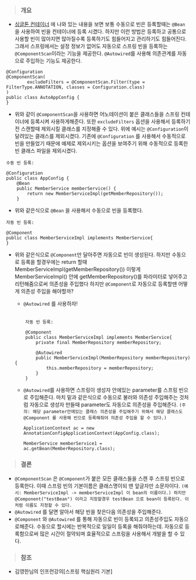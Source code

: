 > ### 개요
* [싱글톤 컨테이너](https://github.com/crinkj/TIL/blob/master/Spring/%EC%8B%B1%EA%B8%80%ED%86%A4%20%EC%BB%A8%ED%85%8C%EC%9D%B4%EB%84%88.md) 에 나와 있는 내용을 보면 보통 수동으로 빈은 등록할때는 `@Bean` 을 사용하여 빈을 컨테이너에 등록 시켰다. 하지만 이런 방법은 등록하고 공통으로 사용할 빈이 많아지면 많아질수록 등록하기도 힘들어지고 관리하기도 힘들어진다. 그래서 스프링에서는 설정 정보가 없어도 자동으로 스프링 빈을 등록하는 `@ComponentScan`이라는 기능을 제공한다. `@Autowired`를 사용해 의존관계를 자동으로 주입하는 기능도 제공한다.

```
@Configuration
@ComponentScan(
        excludeFilters = @ComponentScan.Filter(type = FilterType.ANNOTATION, classes = Configuration.class)
)
public class AutoAppConfig {
}
```
* 위와 같이 `@ComponentScan`을 사용하면 어노테이션이 붙은 클래스들을 스프링 컨테이너에 등록시켜 사용하게해준다. 또한 `excludeFilters` 옵션을 사용해서 등록하기전 스캔할때 제외시킬 클래스를 지정해줄 수 있다. 위에 예시는 `@Configuration`이 달려있는 클래스를 제외시켰다. 기존에 `@Configuration` 를 사용해서 수동적으로 빈을 만들었기 때문에 예제로 제외시키는 옵션을 보여주기 위해 수동적으로 등록한 빈 클래스 파일을 제외시켰다.   

```
수동 빈 등록: 

@Configuration
public class AppConfig {
    @Bean
    public MemberService memberService() {
        return new MemberServiceImpl(getMemberRepository());
    }
```
* 위와 같은식으로 `@Bean` 을 사용해서 수동으로 빈을 등록했다.
  
```
자동 빈 등록:

@Component
public class MemberServiceImpl implements MemberService{
}
```
* 위와 같은식으로 `@Component`만 달아주면 자동으로 빈이 생성된다. 하지만 수동으로 등록을 할경우에는 return 할때 MemberServiceImpl(getMemberRepository()) 이렇게 MemberServiceImpl() 안에 getMemberRepository()를 파라미터로 넣어주고 리턴해줌으로써 의존성을 주입했다 하지만 `@Component`로 자동으로 등록할땐 어떻게 의존성 주입을 해야할까?
    * `@Autowired` 를 사용하자!
    
    <br>
  
  
    ```
        자동 빈 등록:

        @Component
        public class MemberServiceImpl implements MemberService{
            private final MemberRepository memberRepository;

            @Autowired
            public MemberServiceImpl(MemberRepository memberRepository){
                this.memberRepository = memberRepository;
            }
        }
    ```
    * `@Autowired`를 사용하면 스프링이 생성자 안에있는 parameter를 스프링 빈으로 주입해준다. 마치 밑과 같은식으로 수동으로 불러와 의존성 주입해주는 것처럼 자동으로 생성자 만들때 parameter도 자동으로 의존성을 주입해준다. `(주의: 해당 parameter안에있는 클래스 의존성을 주입해주기 위해서 해당 클래스도 @Component 를 사용해 빈으로 등록해줘야 의존성 주입을 할 수 있다.)`

        ```
        ApplicationContext ac = new AnnotationConfigApplicationContext(AppConfig.class);

        MemberService memberService1 = ac.getBean(MemberRepository.class);
        ```

> ### 결론
* `@ComponentScan` 은 `@Component`가 붙은 모든 클래스들을 스캔 후 스프링 빈으로 등록한다. 이때 스프링 빈의 기본이름은 클래스명이되 맨 앞글자만 소문자이다. `(예시: MemberServiceImpl -> memberServiceImpl 이 bean의 이름이다.) 하지만 @Component("testBean") 이라고 지정할경우 testBean 으로 bean이 등록된다. 이처럼 이름도 지정할 수 있다.` 
* `@Autowired` 를 달면 알아서 해당 빈을 찾은다음 의존성을 주입해준다. 
* `@Component` 와 `@Autowired` 를 통해 자동으로 빈이 등록되고 의존성주입도 자동으로해준다. 수동으로 할시에는 반복적으로 일일이 등록을 해줘야하는데. 자동으로 등록함으로써 많은 시간이 절약되며 효율적으로 스프링을 사용해서 개발을 할 수 있다.

> ### 참조
* 김영한님의 인프런강의[스프링 핵심원리 기본]
